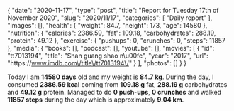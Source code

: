 {
    "date": "2020-11-17",
    "type": "post",
    "title": "Report for Tuesday 17th of November 2020",
    "slug": "2020\/11\/17",
    "categories": [
        "Daily report"
    ],
    "images": [],
    "health": {
        "weight": 84.7,
        "height": 173,
        "age": 14580
    },
    "nutrition": {
        "calories": 2386.59,
        "fat": 109.18,
        "carbohydrates": 288.19,
        "protein": 49.12
    },
    "exercise": {
        "pushups": 0,
        "crunches": 0,
        "steps": 11857
    },
    "media": {
        "books": [],
        "podcast": [],
        "youtube": [],
        "movies": [
            {
                "id": "tt7013194",
                "title": "Shan guang shao n\u00fc",
                "year": "2017",
                "url": "https:\/\/www.imdb.com\/title\/tt7013194\/"
            }
        ],
        "photos": []
    }
}

Today I am <strong>14580 days</strong> old and my weight is <strong>84.7 kg</strong>. During the day, I consumed <strong>2386.59 kcal</strong> coming from <strong>109.18 g</strong> fat, <strong>288.19 g</strong> carbohydrates and <strong>49.12 g</strong> protein. Managed to do <strong>0 push-ups</strong>, <strong>0 crunches</strong> and walked <strong>11857 steps</strong> during the day which is approximately <strong>9.04 km</strong>.
